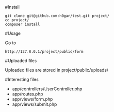 #Install

	git clone git@github.com:h0gar/test.git project/
	cd project/
	composer install

#Usage

Go to

	http://127.0.0.1/project/public/form

#Uploaded files

Uploaded files are stored in project/public/uploads/

#Interesting files

- app/controllers/UserController.php
- app/routes.php
- app/views/form.php
- app/views/submit.php